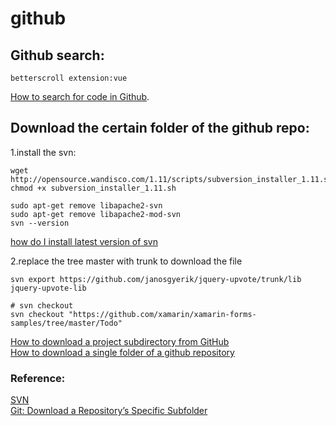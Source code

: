 # github

## Github search:
```
betterscroll extension:vue
```

[How to search for code in Github](https://www.youtube.com/watch?v=K4FatbcgPIU).  


## Download the certain folder of the github repo:
1.install the svn:  
```
wget http://opensource.wandisco.com/1.11/scripts/subversion_installer_1.11.sh
chmod +x subversion_installer_1.11.sh

sudo apt-get remove libapache2-svn
sudo apt-get remove libapache2-mod-svn
svn --version
```
[how do I install latest version of svn](https://askubuntu.com/questions/1114618/how-do-i-install-latest-version-of-svn)   

2.replace the tree master with trunk to download the file
```
svn export https://github.com/janosgyerik/jquery-upvote/trunk/lib jquery-upvote-lib

# svn checkout 
svn checkout "https://github.com/xamarin/xamarin-forms-samples/tree/master/Todo"

```
[How to download a project subdirectory from GitHub](https://coderwall.com/p/o2fasg/how-to-download-a-project-subdirectory-from-github)  
[How to download a single folder of a github repository](https://ourcodeworld.com/articles/read/123/how-to-download-a-single-folder-of-a-github-repository)  

### Reference:
[SVN](https://tortoisesvn.net/downloads.html)  
[Git: Download a Repository’s Specific Subfolder](https://medium.com/@marcoscannabrava/git-download-a-repositorys-specific-subfolder-ceeabc6023e2)  
